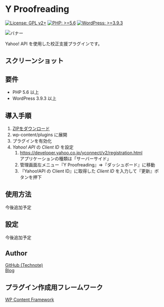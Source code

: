 # Y Proofreading

[![License: GPL v2+](https://img.shields.io/badge/License-GPL%20v2%2B-blue.svg)](http://www.gnu.org/licenses/gpl-2.0.html)
[![PHP: >=5.6](https://img.shields.io/badge/PHP-%3E%3D5.6-orange.svg)](http://php.net/)
[![WordPress: >=3.9.3](https://img.shields.io/badge/WordPress-%3E%3D3.9.3-brightgreen.svg)](https://wordpress.org/)

![バナー](https://raw.githubusercontent.com/technote-space/y-proofreading/images/assets/banner-772x250.png)

Yahoo! API を使用した校正支援プラグインです。

## スクリーンショット

## 要件
- PHP 5.6 以上
- WordPress 3.9.3 以上

## 導入手順
1. [ZIPをダウンロード](https://github.com/technote-space/y-proofreading/archive/master.zip)
2. wp-content/plugins に展開
3. プラグインを有効化 
4. *Yahoo! API* の *Client ID* を設定  
    1. https://developer.yahoo.co.jp/yconnect/v2/registration.html  
        アプリケーションの種類は「サーバーサイド」
    2. 管理画面左メニュー『Y Proofreading』⇒『ダッシュボード』に移動
    3. 『Yahoo!API の Client ID』に取得した *Client ID* を入力して『更新』ボタンを押下

## 使用方法
今後追加予定

## 設定
今後追加予定

## Author
[GitHub (Technote)](https://github.com/technote-space)  
[Blog](https://technote.space)

## プラグイン作成用フレームワーク
[WP Content Framework](https://github.com/wp-content-framework/core)
